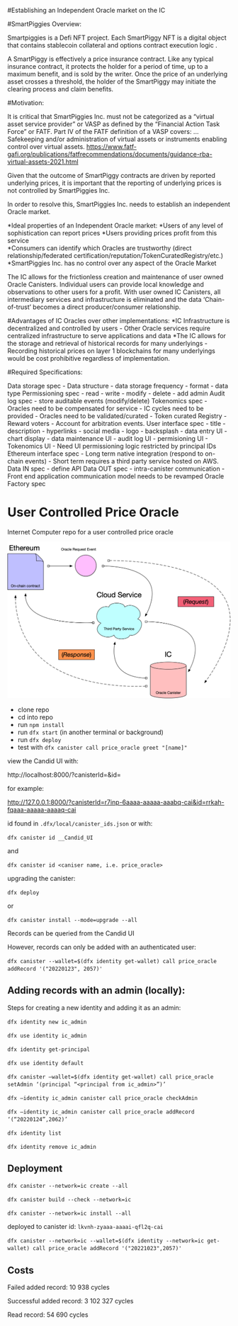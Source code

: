 

#Establishing an Independent Oracle market on the IC

#SmartPiggies Overview:

Smartpiggies is a Defi NFT project. Each SmartPiggy NFT is a digital object that contains stablecoin collateral and options contract execution logic .

A SmartPiggy is effectively a price insurance contract. Like any typical insurance contract, it protects the holder for a period of time, up to a maximum benefit, and is sold by the writer. Once the price of an underlying asset crosses a threshold, the holder of the SmartPiggy may initiate the clearing process and claim benefits.

#Motivation:

It is critical that SmartPiggies Inc. must not be categorized as a “virtual asset service provider” or VASP as defined by the “Financial Action Task Force” or FATF.
Part IV of the FATF definition of a VASP covers: ... Safekeeping and/or administration of virtual assets or instruments enabling control over virtual assets.
https://www.fatf-gafi.org/publications/fatfrecommendations/documents/guidance-rba-virtual-assets-2021.html

Given that the outcome of SmartPiggy contracts are driven by reported underlying prices, it is important that the reporting of underlying prices is not controlled by SmartPiggies Inc. 

In order to resolve this, SmartPiggies Inc. needs to establish an independent Oracle market.

*Ideal properties of an Independent Oracle market:
*Users of any level of sophistication can report prices
*Users providing prices profit from this service  
*Consumers can identify which Oracles are trustworthy (direct relationship/federated certification/reputation/TokenCuratedRegistry/etc.)
*SmartPiggies Inc. has no control over any aspect of the Oracle Market

The IC allows for the frictionless creation and maintenance of user owned Oracle Canisters. Individual users can provide local knowledge and observations to other users for a profit. With user owned IC Canisters, all intermediary services and infrastructure is eliminated and the data ‘Chain-of-trust’ becomes a direct producer/consumer relationship. 

#Advantages of IC Oracles over other implementations:
*IC Infrastructure is decentralized and controlled by users - Other Oracle services require centralized infrastructure to serve applications and data 
*The IC allows for the storage and retrieval of historical records for many underlyings - Recording historical prices on layer 1 blockchains for many underlyings would be cost prohibitive regardless of implementation.

#Required Specifications:

Data storage spec - Data structure - data storage frequency - format - data type
Permissioning spec - read - write - modify - delete - add admin
Audit log spec - store auditable events (modify/delete)
Tokenomics spec - Oracles need to be compensated for service - IC cycles need to be provided - Oracles need to be validated/curated - Token curated Registry - Reward voters - Account for arbitration events. 
User interface spec - title - description - hyperlinks - social media - logo - backsplash -  data entry UI - chart display - data maintenance UI - audit log UI - permisioning UI - Tokenomics UI - Need UI permissioning logic restricted by principal IDs
Ethereum interface spec - Long term native integration (respond to on-chain events) - Short term requires a third party service hosted on AWS.
Data IN spec - define API
Data OUT spec - intra-canister communication - Front end application communication model needs to be revamped
Oracle Factory spec


# User Controlled Price Oracle
Internet Computer repo for a user controlled price oracle

![Oracle Diagram](./media/Oracle_Diagram.jpg)

* clone repo
* cd into repo
* run `npm install`
* run `dfx start` (in another terminal or background)
* run `dfx deploy`
* test with `dfx canister call price_oracle greet "[name]"`

view the Candid UI with:

http://localhost:8000/?canisterId=<candid-id>&id=<canister-id>

for example:

http://127.0.0.1:8000/?canisterId=r7inp-6aaaa-aaaaa-aaabq-cai&id=rrkah-fqaaa-aaaaa-aaaaq-cai

id found in `.dfx/local/canister_ids.json` or with:

`dfx canister id __Candid_UI`

and

`dfx canister id <caniser name, i.e. price_oracle>`

upgrading the canister:

`dfx deploy`

or

`dfx canister install --mode=upgrade --all`

Records can be queried from the Candid UI

However, records can only be added with an authenticated user:

`dfx canister --wallet=$(dfx identity get-wallet) call price_oracle addRecord '("20220123", 2057)'`

## Adding records with an admin (locally):

Steps for creating a new identity and adding it as an admin:

`dfx identity new ic_admin`

`dfx use identity ic_admin`

`dfx identity get-principal`

`dfx use identity default`

`dfx canister —wallet=$(dfx identity get-wallet) call price_oracle setAdmin ‘(principal “<principal from ic_admin>”)’`

`dfx —identity ic_admin canister call price_oracle checkAdmin`

`dfx —identity ic_admin canister call price_oracle addRecord ‘(“20220124”,2062)’`

`dfx identity list`

`dfx identity remove ic_admin`

## Deployment

`dfx canister --network=ic create --all`

`dfx canister build --check --network=ic`

`dfx canister --network=ic install --all`

deployed to canister id: `lkvnh-zyaaa-aaaai-qfl2q-cai`

`dfx canister --network=ic --wallet=$(dfx identity --network=ic get-wallet) call price_oracle addRecord '("20221023",2057)'`

## Costs

Failed added record: 10 938 cycles

Successful added record: 3 102 327 cycles

Read record: 54 690 cycles
